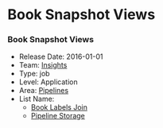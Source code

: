 # Book Snapshot Views
### Book Snapshot Views
* Release Date: 2016-01-01
* Team: [Insights](../teams/insights.md)
* Type: job
* Level: Application
* Area: [Pipelines](../areas/pipelines.png)
* List Name:
  * [Book Labels Join](book-labels-join.md)
  * [Pipeline Storage](pipeline-storage.md)
